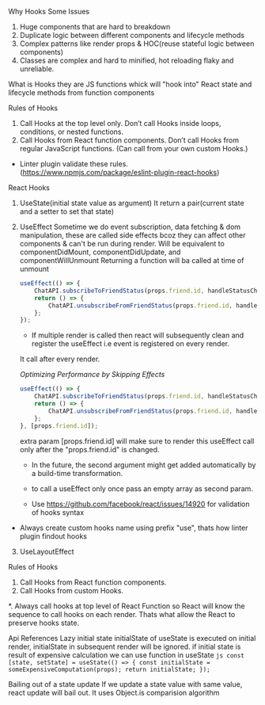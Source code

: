 Why Hooks
Some Issues
1. Huge components that are hard to breakdown
2. Duplicate logic between different components and lifecycle methods
3. Complex patterns like render props & HOC(reuse stateful logic between components)
4. Classes are complex and hard to minified, hot reloading flaky and unreliable.

What is Hooks
they are JS functions whick will "hook into" React state and lifecycle methods from function components

Rules of Hooks
1. Call Hooks at the top level only. Don’t call Hooks inside loops, conditions, or nested functions.
2. Call Hooks from React function components. Don’t call Hooks from regular JavaScript functions. (Can call from your own custom Hooks.)
* Linter plugin validate these rules.(https://www.npmjs.com/package/eslint-plugin-react-hooks)


React Hooks
1. UseState(initial state value as argument)
    It return a pair(current state and a setter to set that state)

2. UseEffect
    Sometime we do event subscription, data fetching & dom manipulation, these are called side effects bcoz they can affect other components & can't be run during render.
    Will be equivalent to componentDidMount, componentDidUpdate, and componentWillUnmount
    Returning a function will ba called at time of unmount
    ```js
    useEffect(() => {
        ChatAPI.subscribeToFriendStatus(props.friend.id, handleStatusChange);
        return () => {
            ChatAPI.unsubscribeFromFriendStatus(props.friend.id, handleStatusChange);
        };
    });
    ```
    * If multiple render is called then react will subsequently clean and register the useEffect i.e event is registered on every render.

    It call after every render.

    *Optimizing Performance by Skipping Effects*
    ```js
    useEffect(() => {
        ChatAPI.subscribeToFriendStatus(props.friend.id, handleStatusChange);
        return () => {
            ChatAPI.unsubscribeFromFriendStatus(props.friend.id, handleStatusChange);
        };
    }, [props.friend.id]);
    ```
    extra param [props.friend.id] will make sure to render this useEffect call only after the "props.friend.id" is changed.
    * In the future, the second argument might get added automatically by a build-time transformation.
    * to call a useEffect only once pass an empty array as second param.

    * Use https://github.com/facebook/react/issues/14920 for validation of hooks syntax
* Always create custom hooks name using prefix "use", thats how linter plugin findout hooks


3. UseLayoutEffect

Rules of Hooks
1. Call Hooks from React function components.
2. Call Hooks from custom Hooks.

*. Always call hooks at top level of React Function
so React will know the sequence to call hooks on each render. Thats what allow the React to preserve hooks state.

Api References
Lazy initial state
    initialState of useState is executed on initial render, initialState in subsequent render will be ignored.
    if initial state is result of expensive calculation we can use function in useState
    ```js
    const [state, setState] = useState(() => {
    const initialState = someExpensiveComputation(props);
    return initialState;
    });
    ```

Bailing out of a state update
    If we update a state value with same value, react update will bail out.
    It uses Object.is comparision algorithm
